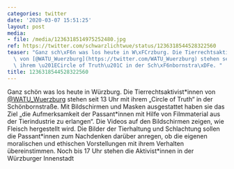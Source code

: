 ```yaml
---
categories: twitter
date: '2020-03-07 15:51:25'
layout: post
media:
- file: /media/1236318514975252480.jpg
ref: https://twitter.com/schwarzlichtwue/status/1236318544528322560
teaser: "Ganz sch\xF6n was los heute in W\xFCrzburg. Die Tierrechtsaktivist\\*innen\
  \ von [@WATU_Wuerzburg](https://twitter.com/WATU_Wuerzburg) stehen seit 13 Uhr mit\
  \ ihrem \u201ECircle of Truth\u201C in der Sch\xF6nbornstra\xDFe. "
title: 1236318544528322560
---
```

Ganz schön was los heute in Würzburg. Die Tierrechtsaktivist\*innen von [@WATU_Wuerzburg](https://twitter.com/WATU_Wuerzburg) stehen seit 13 Uhr mit ihrem „Circle of Truth“ in der Schönbornstraße. 
Mit Bildschirmen und Masken ausgestattet haben sie das Ziel „die Aufmerksamkeit der Passant\*innen mit Hilfe von Filmmaterial aus der Tierindustrie zu erlangen“.
Die Videos auf den Bildschirmen zeigen, wie Fleisch hergestellt wird. Die Bilder der Tierhaltung und Schlachtung sollen die Passant\*innen zum Nachdenken darüber anregen, ob die eigenen moralischen und ethischen Vorstellungen mit ihrem Verhalten übereinstimmen.
Noch bis 17 Uhr stehen die Aktivist\*innen in der Würzburger Innenstadt